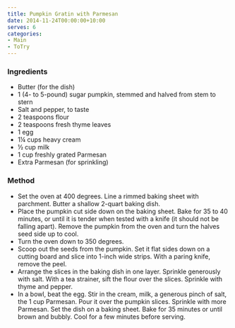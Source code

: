 ```yaml
---
title: Pumpkin Gratin with Parmesan
date: 2014-11-24T00:00:00+10:00
serves: 6
categories:
- Main
- ToTry
---
```










### Ingredients

* Butter (for the dish) 
* 1 (4- to 5-pound) sugar pumpkin, stemmed and halved from stem to stern 
* Salt and pepper, to taste 
* 2 teaspoons flour 
* 2 teaspoons fresh thyme leaves 
* 1 egg 
* 1¼ cups heavy cream 
* ½ cup milk 
* 1 cup freshly grated Parmesan 
* Extra Parmesan (for sprinkling) 

### Method

* Set the oven at 400 degrees. Line a rimmed baking sheet with parchment. Butter a shallow 2-quart baking dish.
* Place the pumpkin cut side down on the baking sheet. Bake for 35 to 40 minutes, or until it is tender when tested with a knife (it should not be falling apart). Remove the pumpkin from the oven and turn the halves seed side up to cool.
* Turn the oven down to 350 degrees.
* Scoop out the seeds from the pumpkin. Set it flat sides down on a cutting board and slice into 1-inch wide strips. With a paring knife, remove the peel. 
* Arrange the slices in the baking dish in one layer. Sprinkle generously with salt. With a tea strainer, sift the flour over the slices. Sprinkle with thyme and pepper.
* In a bowl, beat the egg. Stir in the cream, milk, a generous pinch of salt, the 1 cup Parmesan. Pour it over the pumpkin slices. Sprinkle with more Parmesan. Set the dish on a baking sheet. Bake for 35 minutes or until brown and bubbly. Cool for a few minutes before serving.
